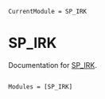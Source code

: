 ```@meta
CurrentModule = SP_IRK
```

# SP_IRK

Documentation for [SP_IRK](https://github.com/cirdans-home/SP_IRK.jl).

```@index
```

```@autodocs
Modules = [SP_IRK]
```
